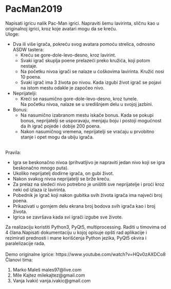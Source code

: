 # PacMan2019
Napisati igricu nalik Pac-Man igrici. Napraviti šemu lavirinta, sličnu kao u originalnoj igrici,
kroz koje avatari mogu da se kreću.<br />
Uloge:<br />
<ul>
  <li>Dva ili više igrača, pokreću svog avatara pomoću strelica, odnosno ASDW tastera:
    <ul>
      <li>Kreću se gore-dole-levo-desno, kroz lavirint.</li>
      <li>Svaki igrač skuplja poene prelazeći preko kružića, koji potom nestaje.</li>
<li>Na početku nivoa igrači se nalaze u ćoškovima lavirinta. Kružić nosi 10
  poena.</li>
<li>Svaki igrač ima 3 života po nivou. Kada izgubi život igrač se pojavi na
  istom mestu odakle je započeo nivo.</li></li></ul>

<li>Neprijatelji:
  <ul>
    <li>Kreći se nasumično gore-dole-levo-desno, kroz tunele.</li>
 <il>Na početku nivoa, nalaze se u središnjem delu u svojoj jazbini.</li></li></ul>
<li>Bonus:
  <ul>
<li>Na nasumično izabranom mestu iskače bonus. Kada se pokupi bonus,
neprijatelji se usporavaju, menjaju boju i postoji mogućnost da ih igrač
  pojede i dobije 200 poena.</li>
<li>Nakon nasumičnog vremena, neprijatelji se vraćaju u prvobitno stanje i
  opet mogu da ubiju igrača.</li></li></ul></ul>
<br />Pravila:
<ul>
<li>Igra se beskonačno nivoa (prihvatljivo je napraviti jedan nivo koji se igra
  beskonačno mnogo puta).</li>
  <li>Ukoliko neprijatelj dodirne igrača, on gubi život.</li>
  <li>Nakon svakog nivoa neprijatelji se brže kreću.</li>
<li>Za prelaz na sledeći nivo potrebno je uništiti sve neprijatelje i proći kroz neki od
  izlaza iz lavirinta.</li>
  <li>Pobednik je igrač koji nakon gubitka svih života igrača ima najveći broj poena.</li>
  <li>Prikazivati u gornjem delu ekrana broj bodova svih igrača kao i broj života.</li>
  <li>Igrica se završava kada svi igrači izgube sve živote.</li>
  </ul>
Za realizaciju koristiti Python3, PyQt5, multiprocessing. Raditi u timovima od 4
člana.Napisati dokumentaciju u kojoj opisuje opšti rad aplikacije i rezimirati prednosti i
mane korišćenja Python jezika, PyQt5 okvira i paralelizacije rada.<br /> <br />
Demo originalne igrice: https://www.youtube.com/watch?v=HQv0zAXDCo8 <br />
Članovi tima:
<ol>
  <li>Marko Maleš males97@live.com</li>
  <li>Mile Kajtez milekajtez@gmail.com</li>
  <li>Vanja Ivakić vanja.ivakic@gmail.com</li>
</ol>
